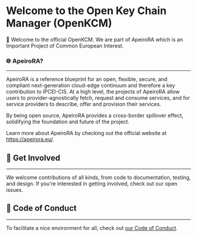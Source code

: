 <!--

**Here are some ideas to get you started:**

🙋‍♀️ A short introduction - what is your organization all about?
🌈 Contribution guidelines - how can the community get involved?
👩‍💻 Useful resources - where can the community find your docs? Is there anything else the community should know?
🍿 Fun facts - what does your team eat for breakfast?
🧙 Remember, you can do mighty things with the power of [Markdown](https://docs.github.com/github/writing-on-github/getting-started-with-writing-and-formatting-on-github/basic-writing-and-formatting-syntax)
-->

# Welcome to the Open Key Chain Manager (OpenKCM)

👋 Welcome to the official OpenKCM. We are part of ApeiroRA which is an Important Project of Common European Interest.

### 🌐 ApeiroRA?

---
ApeiroRA is a reference blueprint for an open, flexible, secure, and compliant next-generation cloud-edge continuum and therefore a key contribution to IPCEI-CIS. At a high level, the projects of ApeiroRA allow users to provider-agnostically fetch, request and consume services, and for service providers to describe, offer and provision their services.

By being open source, ApeiroRA provides a cross-border spillover effect, solidifying the foundation and future of the project.

Learn more about ApeiroRA by checking out the official website at https://apeirora.eu/.

## 👥 Get Involved

---
We welcome contributions of all kinds, from code to documentation, testing, and design. If you're interested in getting involved, check out our open issues.

## 🌈 Code of Conduct

---
To facilitate a nice environment for all, check out [our Code of Conduct](https://github.com/openkcm/.github/blob/main/CODE_OF_CONDUCT.md).

